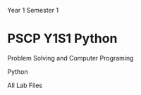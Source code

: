 Year 1 Semester 1
# PSCP Y1S1 Python
Problem Solving and Computer Programing

Python

All Lab Files
